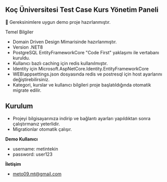 ## Koç Üniversitesi Test Case Kurs Yönetim Paneli

<aside>
📝 Gereksinimlere uygun demo proje hazırlanmıştır.
</aside>

Temel Bilgiler

- Domain Driven Design Mimarisinde hazırlanmıştır.
- Version .NET8
- PostgreSQL EntityFrameworkCore "Code First" yaklaşımı ile vertabanı kuruldu.
- Kullanıcı bazlı caching için redis kullanılmıştır.
- Identity için Microsoft.AspNetCore.Identity.EntityFrameworkCore
- WEB\\appsettings.json dosyasında redis ve postresql için host ayarlarını değiştirebilirsiniz.
- Kategori, kurslar ve kullanıcı bilgileri proje başlatıldığında otomatik migrate edilir.

## Kurulum

- Projeyi bilgisayarınıza indirip ve bağlantı ayarları yapıldıktan sonra çalıştırmanız yeterlidir.
- Migrationlar otomatik çalışır.

**Demo Kullanıcı**
  - username: metintekin
  - password: user123

**İletişim**
  - meto09.mt@gmail.com
